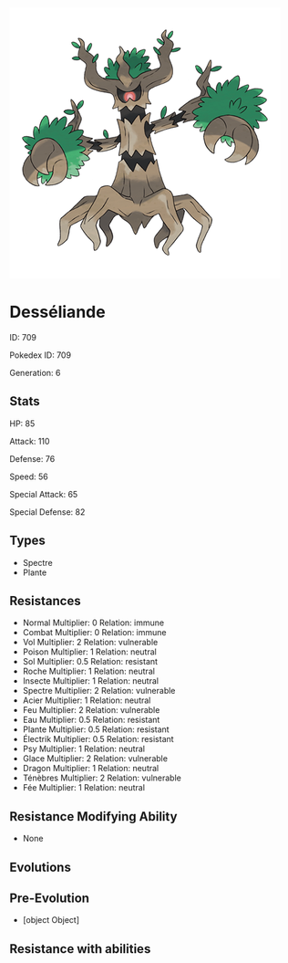 ![](https://raw.githubusercontent.com/PokeAPI/sprites/master/sprites/pokemon/other/official-artwork/709.png)

# Desséliande
ID: 709

Pokedex ID: 709

Generation: 6

## Stats

HP: 85

Attack: 110

Defense: 76

Speed: 56

Special Attack: 65

Special Defense: 82

## Types

- Spectre
- Plante
## Resistances

- Normal Multiplier: 0 Relation: immune
- Combat Multiplier: 0 Relation: immune
- Vol Multiplier: 2 Relation: vulnerable
- Poison Multiplier: 1 Relation: neutral
- Sol Multiplier: 0.5 Relation: resistant
- Roche Multiplier: 1 Relation: neutral
- Insecte Multiplier: 1 Relation: neutral
- Spectre Multiplier: 2 Relation: vulnerable
- Acier Multiplier: 1 Relation: neutral
- Feu Multiplier: 2 Relation: vulnerable
- Eau Multiplier: 0.5 Relation: resistant
- Plante Multiplier: 0.5 Relation: resistant
- Électrik Multiplier: 0.5 Relation: resistant
- Psy Multiplier: 1 Relation: neutral
- Glace Multiplier: 2 Relation: vulnerable
- Dragon Multiplier: 1 Relation: neutral
- Ténèbres Multiplier: 2 Relation: vulnerable
- Fée Multiplier: 1 Relation: neutral
## Resistance Modifying Ability

- None

## Evolutions

## Pre-Evolution

- [object Object]

## Resistance with abilities
